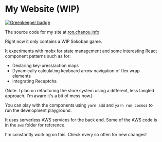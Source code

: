 # My Website (WIP)

[![Greenkeeper badge](https://badges.greenkeeper.io/rchanou/website.svg)](https://greenkeeper.io/)

The source code for my site at [ron.chanou.info](http://ron.chanou.info)

Right now it only contains a WIP Sokoban game.

It experiments with mobx for state management and some interesting React component patterns such as for:
- Declaring key-press/action maps
- Dynamically calculating keyboard arrow navigation of flex wrap elements
- Integrating Recaptcha

(Note: I plan on refactoring the store system using a different, less tangled approach. I'm aware it's a bit of mess now.)

You can play with the components using `yarn add` and `yarn run cosmos` to run the development playground.

It uses serverless AWS services for the back end. Some of the AWS code is in the `aws` folder for reference. 

I'm constantly working on this. Check every so often for new changes!
